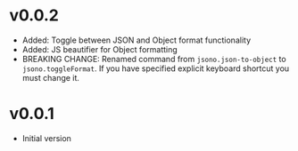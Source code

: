 
# v0.0.2
* Added: Toggle between JSON and Object format functionality
* Added: JS beautifier for Object formatting
* BREAKING CHANGE: Renamed command from `jsono.json-to-object` to `jsono.toggleFormat`. If you have specified explicit keyboard shortcut you must change it.

# v0.0.1
* Initial version